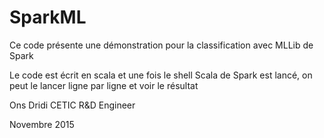 # SparkML
Ce code présente une démonstration pour la classification avec MLLib de Spark

Le code est écrit en scala et une fois le shell Scala de Spark est lancé, on peut le lancer ligne par ligne et voir le résultat


Ons Dridi 
CETIC R&D Engineer 

Novembre 2015
